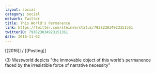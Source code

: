 ```yaml
---
layout: social
category: social
network: Twitter
title: This World's Permanence
link: https://twitter.com/steinea/status/793823834923151361
twitterID: 793823834923151361
date: 2016-11-02
---
```


[[2016]] / [[Posting]]

(3) Westworld depicts "the immovable object of this world’s permanence faced by the irresistible force of narrative necessity”

